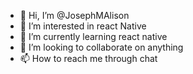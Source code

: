 - 👋 Hi, I’m @JosephMAlison
- 👀 I’m interested in react Native
- 🌱 I’m currently learning react native
- 💞️ I’m looking to collaborate on anything
- 📫 How to reach me through chat

<!---
JosephMAlison/JosephMAlison is a ✨ special ✨ repository because its `README.md` (this file) appears on your GitHub profile.
You can click the Preview link to take a look at your changes.
--->
